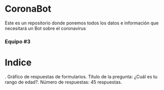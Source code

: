 # CoronaBot
Este es un repositorio donde ponemos todos los datos e información que necesitará un Bot sobre el coronavirus

<H3> Equipo #3 </H3>
<H1> Indice </H1>.
Gráfico de respuestas de formularios. Título de la pregunta: ¿Cuál es tu rango de edad?. Número de respuestas: 45 respuestas.
